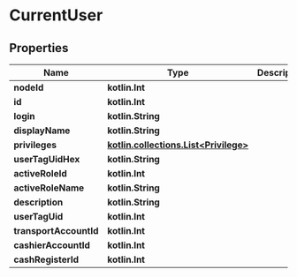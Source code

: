 
# CurrentUser

## Properties
Name | Type | Description | Notes
------------ | ------------- | ------------- | -------------
**nodeId** | **kotlin.Int** |  | 
**id** | **kotlin.Int** |  | 
**login** | **kotlin.String** |  | 
**displayName** | **kotlin.String** |  | 
**privileges** | [**kotlin.collections.List&lt;Privilege&gt;**](Privilege.md) |  | 
**userTagUidHex** | **kotlin.String** |  | 
**activeRoleId** | **kotlin.Int** |  |  [optional]
**activeRoleName** | **kotlin.String** |  |  [optional]
**description** | **kotlin.String** |  |  [optional]
**userTagUid** | **kotlin.Int** |  |  [optional]
**transportAccountId** | **kotlin.Int** |  |  [optional]
**cashierAccountId** | **kotlin.Int** |  |  [optional]
**cashRegisterId** | **kotlin.Int** |  |  [optional]



